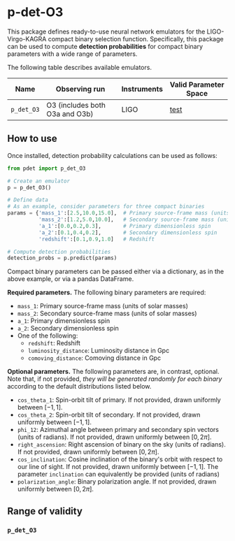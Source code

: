 # p-det-O3

This package defines ready-to-use neural network emulators for the LIGO-Virgo-KAGRA compact binary selection function.
Specifically, this package can be used to compute **detection probabilities** for compact binary parameters with a wide range of parameters.

The following table describes available emulators.

| Name | Observing run | Instruments | Valid Parameter Space |
| ---- | ------------- | ----------- | --------------------- |
| `p_det_O3` | O3 (includes both O3a and O3b) | LIGO | [test](#p_det_O3)

## How to use

Once installed, detection probability calculations can be used as follows:

```python
from pdet import p_det_O3

# Create an emulator
p = p_det_O3()

# Define data
# As an example, consider parameters for three compact binaries
params = {'mass_1':[2.5,10.0,15.0],  # Primary source-frame mass (units Msun)
          'mass_2':[1.2,5.0,10.0],   # Secondary source-frame mass (units Msun)
          'a_1':[0.0,0.2,0.3],       # Primary dimensionless spin
          'a_2':[0.1,0.4,0.2],       # Secondary dimensionless spin
          'redshift':[0.1,0.9,1.0]   # Redshift

# Compute detection probabilities
detection_probs = p.predict(params)
```

Compact binary parameters can be passed either via a dictionary, as in the above example, or via a pandas DataFrame.

**Required parameters.** The following binary parameters are required:

   * `mass_1`: Primary source-frame mass (units of solar masses)
   * `mass_2`: Secondary source-frame mass (units of solar masses)
   * `a_1`: Primary dimensionless spin
   * `a_2`: Secondary dimensionless spin
   * One of the following:
      * `redshift`: Redshift
      * `luminosity_distance`: Luminosity distance in Gpc
      * `comoving_distance`: Comoving distance in Gpc

**Optional parameters.**
The following parameters are, in contrast, optional.
Note that, if not provided, *they will be generated randomly for each binary* according to the default distributions listed below.

   * `cos_theta_1`: Spin-orbit tilt of primary. If not provided, drawn uniformly between $`[-1,1]`$.
   * `cos_theta_2`: Spin-orbit tilt of secondary. If not provided, drawn uniformly between $`[-1,1]`$.
   * `phi_12`: Azimuthal angle between primary and secondary spin vectors (units of radians). If not provided, drawn uniformly between $`[0,2\pi]`$.
   * `right_ascension`: Right ascension of binary on the sky (units of radians). If not provided, drawn uniformly between $`[0,2\pi]`$.
   * `cos_inclination`: Cosine inclination of the binary's orbit with respect to our line of sight. If not provided, drawn uniformly between $`[-1,1]`$. The parameter `inclination` can equivalently be provided (units of radians)
   * `polarization_angle`: Binary polarization angle. If not provided, drawn uniformly between $`[0,2\pi]`$.

## Range of validity

### `p_det_O3`
